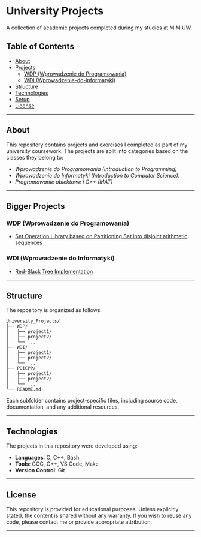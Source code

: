 # University Projects

A collection of academic projects completed during my studies at MIM UW.

## Table of Contents

- [About](#about)
- [Projects](#projects)
  - [WDP (Wprowadzenie do Programowania)](#wdp-wprowadzenie-do-programowania)
  - [WDI (Wprowadzenie-do-informatyki)](#wdi-wprowadzenie-do-informatyki)
- [Structure](#structure)
- [Technologies](#technologies)
- [Setup](#setup)
- [License](#license)

---

## About

This repository contains projects and exercises I completed as part of my university coursework.
The projects are split into categories based on the classes they belong to:
 - *Wprowadzenie do Programowania (Introduction to Programming)*
 - *Wprowadzenie do Informatyki (Introduction to Computer Science)*.
 - *Programowanie obiektowe i C++ (MAT)*

---

## Bigger Projects

### WDP (Wprowadzenie do Programowania)
 - [Set Operation Library based on Partitioning Set into disjoint arithmetic sequences](/WDP/lab3/)

### WDI (Wprowadzenie do Informatyki)
 - [Red-Black Tree Implementation](/WDI/redblacktree)

---

## Structure

The repository is organized as follows:
```
University_Projects/
├── WDP/
│   ├── project1/
│   ├── project2/
│   └── ...
├── WDI/
│   ├── project1/
│   ├── project2/
│   └── ...
├── POiCPP/
│   ├── project1/
│   ├── project2/
│   └── ...
└── README.md
```

Each subfolder contains project-specific files, including source code, documentation, and any additional resources.

---

## Technologies

The projects in this repository were developed using:
- **Languages**: C, C++, Bash
- **Tools**: GCC, G++, VS Code, Make
- **Version Control**: Git

---

## License

This repository is provided for educational purposes. Unless explicitly stated, the content is shared without any warranty.
If you wish to reuse any code, please contact me or provide appropriate attribution.

---